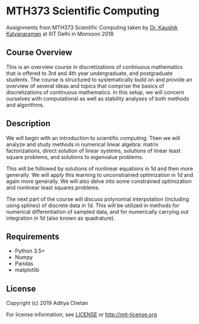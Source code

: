 # MTH373 Scientific Computing


Assignments from MTH373 Scientific Computing taken by [Dr. Kaushik Kalyanaraman](https://www.iiitd.ac.in/kaushik) at IIIT Delhi in Monsoon 2018

## Course Overview

This is an overview course in discretizations of continuous mathematics that is offered to 3rd and 4th year undergraduate, and postgraduate students. The course is structured to systematically build on and provide an overview of several ideas and topics that comprise the basics of discretizations of continuous mathematics. In this setup, we will concern ourselves with computational as well as stability analyses of both methods and algorithms.

## Description

We will begin with an introduction to scientific computing. Then we will analyze and study methods in numerical linear algebra: matrix factorizations, direct solution of linear systems, solutions of linear least square problems, and solutions to eigenvalue problems.

This will be followed by solutions of nonlinear equations in 1d and then more generally. We will apply this learning to unconstrained optimization in 1d and again more generally. We will also delve into some constrained optimization and nonlinear least squares problems.

The next part of the course will discuss polynomial interpolation (including using splines) of discrete data in 1d. This will be utilized in methods for numerical differentiation of sampled data, and for numerically carrying out integration in 1d (also known as quadrature).


## Requirements

- Python 3.5+
- Numpy
- Pandas
- matplotlib

## License 

Copyright (c) 2019 Aditya Chetan

For license information, see [LICENSE](LICENSE) or http://mit-license.org
